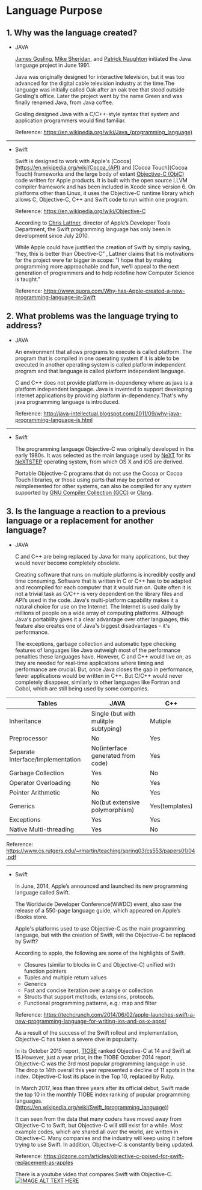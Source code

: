 # Language Purpose

## 1. Why was the language created?

* JAVA

  [James Gosling](https://en.wikipedia.org/wiki/James_Gosling), [Mike Sheridan](https://en.wikipedia.org/wiki/Mike_Sheridan), and [Patrick Naughton](https://en.wikipedia.org/wiki/Patrick_Naughton) initiated the Java language project in June 1991.

  Java was originally designed for interactive television, but it was too advanced for the digital cable television industry at the time.The language was initially called Oak after an oak tree that stood outside Gosling's office. Later the project went by the name Green and was finally renamed Java, from Java coffee.

  Gosling designed Java with a C/C++-style syntax that system and application programmers would find familiar.

  Reference: <https://en.wikipedia.org/wiki/Java_(programming_language)>

---
* Swift

  Swift is designed to work with Apple's [Cocoa](https://en.wikipedia.org/wiki/Cocoa_(API) and [Cocoa Touch](Cocoa Touch) frameworks and the large body of extant [Objective-C (ObjC)](https://en.wikipedia.org/wiki/Objective-C) code written for Apple products. It is built with the open source LLVM compiler framework and has been included in Xcode since version 6. On platforms other than Linux, it uses the Objective-C runtime library which allows C, Objective-C, C++ and Swift code to run within one program.

  Reference: <https://en.wikipedia.org/wiki/Objective-C>

  According to [Chris Lattner](https://en.wikipedia.org/wiki/Chris_Lattner), director of Apple’s Developer Tools Department, the Swift programming language has only been in development since July 2010.

  While Apple could have justified the creation of Swift by simply saying, “hey, this is better than Obective-C” , Lattner claims that his motivations for the project were far bigger in scope: "I hope that by making programming more approachable and fun, we’ll appeal to the next generation of programmers and to help redefine how Computer Science is taught."

  Reference:
    <https://www.quora.com/Why-has-Apple-created-a-new-programming-language-in-Swift>



## 2. What problems was the language trying to address?

* JAVA

  An environment that allows programs to execute is called platform. The program that is compiled in one operating system if it is able to be executed in another operating system is called platform independent program and that language is called platform independent language.

  C and C++ does not provide platform in-dependency where as java is a platform independent language. Java is invented to support developing internet applications by providing platform in-dependency.That's why java programming language is introduced.

  Reference: <http://java-intellectual.blogspot.com/2011/09/why-java-programming-language-is.html>

---

* Swift

  The programming language Objective-C was originally developed in the early 1980s. It was selected as the main language used by [NeXT](https://en.wikipedia.org/wiki/NeXT) for its [NeXTSTEP](https://en.wikipedia.org/wiki/NeXTSTEP) operating system, from which OS X and iOS are derived.

  Portable Objective-C programs that do not use the Cocoa or Cocoa Touch libraries, or those using parts that may be ported or reimplemented for other systems, can also be compiled for any system supported by [GNU Compiler Collection (GCC)](https://en.wikipedia.org/wiki/GNU_Compiler_Collection) or [Clang](https://en.wikipedia.org/wiki/Clang).

## 3. Is the language a reaction to a previous language or a replacement for another language?

* JAVA

  C and C++ are being replaced by Java for many applications, but they would never become completely obsolete.

  Creating software that runs on multiple platforms is incredibly costly and time consuming. Software that is written in C or C++ has to be adapted and recompiled for each computer that it would run on. Quite often it is not a trivial task as C/C++ is very dependent on the library files and API’s used in the code. Java's multi-platform capability makes it a natural choice for use on the Internet. The Internet is used daily by millions of people on a wide array of computing platforms. Although Java's portability gives it a clear advantage over other languages, this feature also creates one of Java¹s biggest disadvantages - it's performance.

  The exceptions, garbage collection and automatic type checking features of languages like Java outweigh most of the performance penalties these languages have. However, C and C++ would live on, as they are needed for real-time applications where timing and performance are crucial. But, once Java closes the gap in performance, fewer applications would be written in C++. But C/C++ would never completely disappear, similarly to other languages like Fortran and Cobol, which are still being used by some companies.

|Tables|JAVA|C++|
  |------|----|---|
  |Inheritance|Single (but with mulitple subtyping)|Mutiple|
  |Preprocessor|No|Yes|
  |Separate Interface/Implementation|No(interface generated from code)|Yes|
  |Garbage Collection|Yes|No|
  |Operator Overloading|No|Yes|
  |Pointer Arithmetic|No|Yes|
  |Generics|No(but extensive polymorphism)|Yes(templates)|
  |Exceptions|Yes|Yes|
  |Native Multi-threading|Yes|No|

  Reference:
   <https://www.cs.rutgers.edu/~rmartin/teaching/spring03/cs553/papers01/04.pdf>


---

* Swift

  In June, 2014, Apple’s announced and launched its new programming language called Swift.

  The Worldwide Developer Conference(WWDC) event, also saw the release of a 550-page language guide, which appeared on Apple’s iBooks store.

  Apple's platforms used to use Objective-C as the main programming language, but with the creation of Swift, will the Objective-C be replaced by Swift?

  According to apple, the following are some of the highlights of Swift.
  * Closures (similar to blocks in C and Objective-C) unified with function pointers
  * Tuples and multiple return values
  * Generics
  * Fast and concise iteration over a range or collection
  * Structs that support methods, extensions, protocols.
  * Functional programming patterns, e.g.: map and filter

  Reference: <https://techcrunch.com/2014/06/02/apple-launches-swift-a-new-programming-language-for-writing-ios-and-os-x-apps/>

  As a result of the success of the Swift rollout and implementation, Objective-C has taken a severe dive in popularity.

  In its October 2015 report, [TIOBE](https://en.wikipedia.org/wiki/TIOBE_index) ranked Objective-C at 14 and Swift at 15.However, just a year prior, in the TIOBE October 2014 report, Objective-C was the 3rd most popular programming language in use. The drop to 14th overall this year represented a decline of 11 spots in the index. Objective-C lost its place in the Top 10, replaced by Ruby.

  In March 2017, less than three years after its official debut, Swift made the top 10 in the monthly TIOBE index ranking of popular programming languages.(<https://en.wikipedia.org/wiki/Swift_(programming_language)>)

  It can seen from the data that many coders have moved away from Objective-C to Swift, but Objective-C will still exist for a while. Most example codes, which are shared all over the world, are written in Objective-C. Many companies and the industry will keep using it before trying to use Swift. In addition, Objective-C is constantly being updated.

  Reference: <https://dzone.com/articles/objective-c-poised-for-swift-replacement-as-apples>

  There is a youtube video that compares Swift with Objective-C.
  [![IMAGE ALT TEXT HERE](http://img.youtube.com/vi/MIKA1W6c0eI/0.jpg)](http://www.youtube.com/watch?v=MIKA1W6c0eI)
